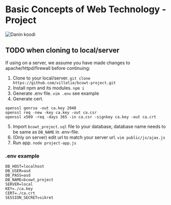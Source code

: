 # Basic Concepts of Web Technology - Project
![Danin koodi](https://i.imgur.com/4kyBaWv.jpg)
## TODO when cloning to local/server
If using on a server, we assume you have made changes to apache/httpd/firewall before continuing:
1. Clone to your local/server. `git clone https://github.com/villelie/bcowt-project.git`
2. Install npm and its modules. `npm i`
3. Generate .env file. `vim .env` see example
4. Generate cert. 
```
openssl genrsa -out ca.key 2048
openssl req -new -key ca.key -out ca.csr
openssl x509 -req -days 365 -in ca.csr -signkey ca.key -out ca.crt
```
5. Import `bcowt_project.sql` file to your database, database name needs to be same as `DB_NAME` in .env-file.
6. (Only on server) edit url to match your server url. `vim public/js/ajax.js`
7. Run app. `node project-app.js`

### .env example
```
DB_HOST=localhost
DB_USER=asd
DB_PASS=asd
DB_NAME=bcowt_project
SERVER=local
KEY=./ca.key
CERT=./ca.crt
SESSION_SECRET=sikret
```
